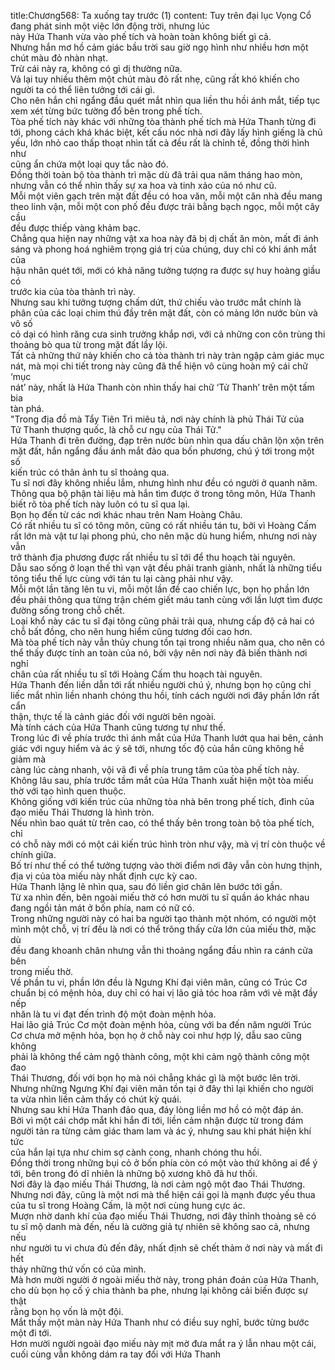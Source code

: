 title:Chương568: Ta xuống tay trước (1)
content:
Tuy trên đại lục Vọng Cổ đang phát sinh một việc lớn động trời, nhưng lúc<br>này Hứa Thanh vừa vào phế tích và hoàn toàn không biết gì cả.<br>Nhưng hắn mơ hồ cảm giác bầu trời sau giờ ngọ hình như nhiều hơn một<br>chút màu đỏ nhàn nhạt.<br>Trừ cái này ra, không có gì dị thường nữa.<br>Vả lại tuy nhiều thêm một chút màu đỏ rất nhẹ, cũng rất khó khiến cho<br>người ta có thể liên tưởng tới cái gì.<br>Cho nên hắn chỉ ngẩng đầu quét mắt nhìn qua liền thu hồi ánh mắt, tiếp tục<br>xem xét từng bức tường đổ bên trong phế tích.<br>Tòa phế tích này khác với những tòa thành phế tích mà Hứa Thanh từng đi<br>tới, phong cách khá khác biệt, kết cấu nóc nhà nơi đây lấy hình giếng là chủ<br>yếu, lớn nhỏ cao thấp thoạt nhìn tất cả đều rất là chỉnh tề, đồng thời hình như<br>cũng ẩn chứa một loại quy tắc nào đó.<br>Đồng thời toàn bộ tòa thành trì mặc dù đã trải qua năm tháng hao mòn,<br>nhưng vẫn có thể nhìn thấy sự xa hoa và tinh xảo của nó như cũ.<br>Mỗi một viên gạch trên mặt đất đều có hoa văn, mỗi một căn nhà đều mang<br>theo linh vận, mỗi một con phố đều được trải bằng bạch ngọc, mỗi một cây cầu<br>đều được thiếp vàng khảm bạc.<br>Chẳng qua hiện nay những vật xa hoa này đã bị dị chất ăn mòn, mất đi ánh<br>sáng và phong hoá nghiêm trọng giá trị của chúng, duy chỉ có khi ánh mắt của<br>hậu nhân quét tới, mới có khả năng tưởng tượng ra được sự huy hoàng giầu có<br>trước kia của tòa thành trì này.<br>Nhưng sau khi tưởng tượng chấm dứt, thứ chiếu vào trước mắt chính là<br>phân của các loại chim thú đầy trên mặt đất, còn có mảng lớn nước bùn và vô số<br>cỏ dại có hình răng cưa sinh trưởng khắp nơi, với cả những con côn trùng thi<br>thoảng bò qua từ trong mặt đất lầy lội.<br>Tất cả những thứ này khiến cho cả tòa thành trì này tràn ngập cảm giác mục<br>nát, mà mọi chi tiết trong này cũng đã thể hiện vô cùng hoàn mỹ cái chữ ‘mục<br>nát’ này, nhất là Hứa Thanh còn nhìn thấy hai chữ ‘Tử Thanh’ trên một tấm bia<br>tàn phá.<br>"Trong địa đồ mà Tẩy Tiên Trì miêu tả, nơi này chính là phủ Thái Tử của<br>Tử Thanh thượng quốc, là chỗ cư ngụ của Thái Tử."<br>Hứa Thanh đi trên đường, đạp trên nước bùn nhìn qua dấu chân lộn xộn trên<br>mặt đất, hắn ngẩng đầu ánh mắt đảo qua bốn phương, chú ý tới trong một số<br>kiến trúc có thân ảnh tu sĩ thoảng qua.<br>Tu sĩ nơi đây không nhiều lắm, nhưng hình như đều có người ở quanh năm.<br>Thông qua bộ phận tài liệu mà hắn tìm được ở trong tông môn, Hứa Thanh<br>biết rõ tòa phế tích này luôn có tu sĩ qua lại.<br>Bọn họ đến từ các nơi khác nhau trên Nam Hoàng Châu.<br>Có rất nhiều tu sĩ có tông môn, cũng có rất nhiều tán tu, bởi vì Hoàng Cấm<br>rất lớn mà vật tư lại phong phú, cho nên mặc dù hung hiểm, nhưng nơi này vẫn<br>trở thành địa phương được rất nhiều tu sĩ tới để thu hoạch tài nguyên.<br>Dẫu sao sống ở loạn thế thì vạn vật đều phải tranh giành, nhất là những tiểu<br>tông tiểu thế lực cùng với tán tu lại càng phải như vậy.<br>Mỗi một lần tăng lên tu vi, mỗi một lần đề cao chiến lực, bọn họ phần lớn<br>đều phải thông qua từng trận chém giết máu tanh cùng với lần lượt tìm được<br>đường sống trong chỗ chết.<br>Loại khổ này các tu sĩ đại tông cũng phải trải qua, nhưng cấp độ cả hai có<br>chỗ bất đồng, cho nên hung hiểm cũng tương đối cao hơn.<br>Mà tòa phế tích này vẫn thủy chung tồn tại trong nhiều năm qua, cho nên có<br>thể thấy được tính an toàn của nó, bởi vậy nên nơi này đã biến thành nơi nghỉ<br>chân của rất nhiều tu sĩ tới Hoàng Cấm thu hoạch tài nguyên.<br>Hứa Thanh đến liền dẫn tới rất nhiều người chú ý, nhưng bọn họ cũng chỉ<br>liếc mắt nhìn liền nhanh chóng thu hồi, tính cách người nơi đây phần lớn rất cẩn<br>thận, thực tế là cảnh giác đối với người bên ngoài.<br>Mà tính cách của Hứa Thanh cũng tương tự như thế.<br>Trong lúc đi về phía trước thì ánh mắt của Hứa Thanh lướt qua hai bên, cảnh<br>giác với nguy hiểm và ác ý sẽ tới, nhưng tốc độ của hắn cũng không hề giảm mà<br>càng lúc càng nhanh, vội vã đi về phía trung tâm của tòa phế tích này.<br>Không lâu sau, phía trước tầm mắt của Hứa Thanh xuất hiện một tòa miếu<br>thờ với tạo hình quen thuộc.<br>Không giống với kiến trúc của những tòa nhà bên trong phế tích, đỉnh của<br>đạo miếu Thái Thương là hình tròn.<br>Nếu nhìn bao quát từ trên cao, có thể thấy bên trong toàn bộ tòa phế tích, chỉ<br>có chỗ này mới có một cái kiến trúc hình tròn như vậy, mà vị trí còn thuộc về<br>chính giữa.<br>Bố trí như thế có thể tưởng tượng vào thời điểm nơi đây vẫn còn hưng thịnh,<br>địa vị của tòa miếu này nhất định cực kỳ cao.<br>Hứa Thanh lặng lẽ nhìn qua, sau đó liền giơ chân lên bước tới gần.<br>Từ xa nhìn đến, bên ngoài miếu thờ có hơn mười tu sĩ quần áo khác nhau<br>đang ngồi tản mát ở bốn phía, nam có nữ có.<br>Trong những người này có hai ba người tạo thành một nhóm, có người một<br>mình một chỗ, vị trí đều là nơi có thể trông thấy cửa lớn của miếu thờ, mặc dù<br>đều đang khoanh chân nhưng vẫn thi thoảng ngẩng đầu nhìn ra cánh cửa bên<br>trong miếu thờ.<br>Về phần tu vi, phần lớn đều là Ngưng Khí đại viên mãn, cũng có Trúc Cơ<br>chuẩn bị có mệnh hỏa, duy chỉ có hai vị lão giả tóc hoa râm với vẻ mặt đầy nếp<br>nhăn là tu vi đạt đến trình độ một đoàn mệnh hỏa.<br>Hai lão giả Trúc Cơ một đoàn mệnh hỏa, cùng với ba đến năm người Trúc<br>Cơ chưa mở mệnh hỏa, bọn họ ở chỗ này coi như hợp lý, dẫu sao cũng không<br>phải là không thể cảm ngộ thành công, một khi cảm ngộ thành công một đao<br>Thái Thương, đối với bọn họ mà nói chẳng khác gì là một bước lên trời.<br>Nhưng những Ngưng Khí đại viên mãn tồn tại ở đây thì lại khiến cho người<br>ta vừa nhìn liền cảm thấy có chút kỳ quái.<br>Nhưng sau khi Hứa Thanh đảo qua, đáy lòng liền mơ hồ có một đáp án.<br>Bởi vì một cái chớp mắt khi hắn đi tới, liền cảm nhận được từ trong đám<br>người tản ra từng cảm giác tham lam và ác ý, nhưng sau khi phát hiện khí tức<br>của hắn lại tựa như chim sợ cành cong, nhanh chóng thu hồi.<br>Đồng thời trong những bụi cỏ ở bốn phía còn có một vào thứ không ai để ý<br>tới, bên trong đó dĩ nhiên là những bộ xương khô đã hư thối.<br>Nơi đây là đạo miếu Thái Thương, là nơi cảm ngộ một đao Thái Thương.<br>Nhưng nơi đây, cũng là một nơi mà thể hiện cái gọi là mạnh được yếu thua<br>của tu sĩ trong Hoàng Cấm, là một nơi cùng hung cực ác.<br>Mượn nhờ danh khí của đạo miếu Thái Thương, nơi đây thỉnh thoảng sẽ có<br>tu sĩ mộ danh mà đến, nếu là cường giả tự nhiên sẽ không sao cả, nhưng nếu<br>như người tu vi chưa đủ đến đây, nhất định sẽ chết thảm ở nơi này và mất đi hết<br>thảy những thứ vốn có của mình.<br>Mà hơn mười người ở ngoài miếu thờ này, trong phán đoán của Hứa Thanh,<br>cho dù bọn họ cố ý chia thành ba phe, nhưng lại không cải biến được sự thật<br>rằng bọn họ vốn là một đội.<br>Mắt thấy một màn này Hứa Thanh như có điều suy nghĩ, bước từng bước<br>một đi tới.<br>Hơn mười người ngoài đạo miếu này mịt mờ đưa mắt ra ý lẫn nhau một cái,<br>cuối cùng vẫn không dám ra tay đối với Hứa Thanh